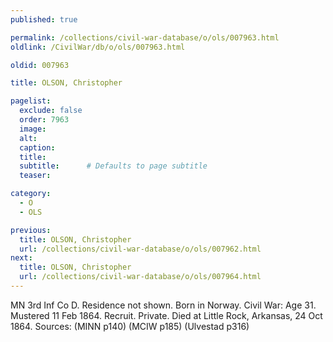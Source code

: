 ```yaml
---
published: true

permalink: /collections/civil-war-database/o/ols/007963.html
oldlink: /CivilWar/db/o/ols/007963.html

oldid: 007963

title: OLSON, Christopher

pagelist:
  exclude: false
  order: 7963
  image: 
  alt:
  caption:
  title:
  subtitle:      # Defaults to page subtitle
  teaser:

category: 
  - O 
  - OLS

previous:
  title: OLSON, Christopher
  url: /collections/civil-war-database/o/ols/007962.html  
next:
  title: OLSON, Christopher
  url: /collections/civil-war-database/o/ols/007964.html   
---
```

MN 3rd Inf Co D. Residence not shown. Born in Norway. Civil War: Age 31. Mustered 11 Feb 1864. Recruit. Private. Died at Little Rock, Arkansas, 24 Oct 1864. Sources: (MINN p140) (MCIW p185) (Ulvestad p316)
